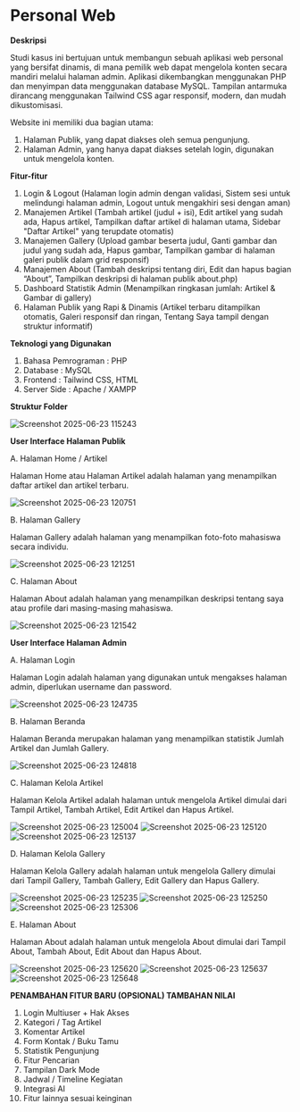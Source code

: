 # Personal Web
**Deskripsi**

Studi kasus ini bertujuan untuk membangun sebuah aplikasi web personal yang bersifat dinamis, di mana pemilik web dapat mengelola konten secara mandiri melalui halaman admin. Aplikasi dikembangkan menggunakan PHP dan menyimpan data menggunakan database MySQL. Tampilan antarmuka dirancang menggunakan Tailwind CSS agar responsif, modern, dan mudah dikustomisasi. 

Website ini memiliki dua bagian utama: 
1. Halaman Publik, yang dapat diakses oleh semua pengunjung.
2. Halaman Admin, yang hanya dapat diakses setelah login, digunakan untuk
mengelola konten.

**Fitur-fitur**
1. Login & Logout (Halaman login admin dengan validasi, Sistem sesi untuk melindungi halaman admin, Logout untuk mengakhiri sesi dengan aman)
2. Manajemen Artikel (Tambah artikel (judul + isi),  Edit artikel yang sudah ada, Hapus artikel, Tampilkan daftar artikel di halaman utama, Sidebar "Daftar Artikel" yang terupdate otomatis)
3. Manajemen Gallery (Upload gambar beserta judul, Ganti gambar dan judul yang sudah ada, Hapus gambar, Tampilkan gambar di halaman galeri publik dalam grid responsif)
4. Manajemen About (Tambah deskripsi tentang diri, Edit dan hapus bagian “About”, Tampilkan deskripsi di halaman publik about.php)
5. Dashboard Statistik Admin (Menampilkan ringkasan jumlah: Artikel & Gambar di gallery)
6. Halaman Publik yang Rapi & Dinamis (Artikel terbaru ditampilkan otomatis, Galeri responsif dan ringan, Tentang Saya tampil dengan struktur informatif)

**Teknologi yang Digunakan**
1. Bahasa Pemrograman : PHP
2. Database : MySQL
3. Frontend : Tailwind CSS, HTML
4. Server Side : Apache / XAMPP

**Struktur Folder**

![Screenshot 2025-06-23 115243](https://github.com/user-attachments/assets/0717420f-1eba-4070-bf7e-5dfcb35055de)

**User Interface Halaman Publik**

A. Halaman Home / Artikel

Halaman Home atau Halaman Artikel adalah halaman yang menampilkan daftar artikel dan artikel terbaru.

![Screenshot 2025-06-23 120751](https://github.com/user-attachments/assets/f6854dfd-534c-468d-affb-0320d948e6cf)

B. Halaman Gallery

Halaman Gallery adalah halaman yang menampilkan foto-foto mahasiswa secara individu.

![Screenshot 2025-06-23 121251](https://github.com/user-attachments/assets/72d770c8-1b40-4b4c-bb2c-b3a6ba6d4fc2)

C. Halaman About

Halaman About adalah halaman yang menampilkan deskripsi tentang saya atau profile dari masing-masing mahasiswa.

![Screenshot 2025-06-23 121542](https://github.com/user-attachments/assets/5ee4cf9f-2292-4142-9f35-8d76250a9f46)

**User Interface Halaman Admin**

A. Halaman Login

Halaman Login adalah halaman yang digunakan untuk mengakses halaman admin, diperlukan username dan password.

![Screenshot 2025-06-23 124735](https://github.com/user-attachments/assets/ae7db366-9d04-4867-9adf-5d605a607e97)

B. Halaman Beranda

Halaman Beranda merupakan halaman yang menampilkan statistik Jumlah Artikel dan Jumlah Gallery.

![Screenshot 2025-06-23 124818](https://github.com/user-attachments/assets/43023590-e7e3-48a2-bcdb-b17811ecbcc5)

C. Halaman Kelola Artikel

Halaman Kelola Artikel adalah halaman untuk mengelola Artikel dimulai dari Tampil Artikel, Tambah Artikel, Edit Artikel dan Hapus Artikel.

![Screenshot 2025-06-23 125004](https://github.com/user-attachments/assets/31ccedd0-7a80-4db8-97fe-8844b8bfd8b2)
![Screenshot 2025-06-23 125120](https://github.com/user-attachments/assets/8014df4c-c4a8-4d84-89ae-5ef0894b8566)
![Screenshot 2025-06-23 125137](https://github.com/user-attachments/assets/208c3305-20da-4341-affb-710456114b24)

D. Halaman Kelola Gallery

Halaman Kelola Gallery adalah halaman untuk mengelola Gallery dimulai dari Tampil Gallery, Tambah Gallery, Edit Gallery dan Hapus Gallery.

![Screenshot 2025-06-23 125235](https://github.com/user-attachments/assets/e31328cd-c66e-4ddf-922d-f967d4461a94)
![Screenshot 2025-06-23 125250](https://github.com/user-attachments/assets/d37f4feb-5755-4644-9435-0bf03bc1fcf8)
![Screenshot 2025-06-23 125306](https://github.com/user-attachments/assets/3891ce33-96e6-43f9-84d6-07c3f523a073)

E. Halaman About

Halaman About adalah halaman untuk mengelola About dimulai dari Tampil About, Tambah About, Edit About dan Hapus About.

![Screenshot 2025-06-23 125620](https://github.com/user-attachments/assets/493bc27d-741a-49e2-bf76-8a09f2951aaa)
![Screenshot 2025-06-23 125637](https://github.com/user-attachments/assets/26138bce-c510-4a6f-ac76-a8318974b198)
![Screenshot 2025-06-23 125648](https://github.com/user-attachments/assets/5c81c9ed-d554-42df-8c82-8efa468f0c60)

**PENAMBAHAN FITUR BARU (OPSIONAL) TAMBAHAN NILAI**
1. Login Multiuser + Hak Akses
2. Kategori / Tag Artikel
3. Komentar Artikel
4. Form Kontak / Buku Tamu
5. Statistik Pengunjung
6. Fitur Pencarian
7. Tampilan Dark Mode
8. Jadwal / Timeline Kegiatan
9. Integrasi AI
10. Fitur lainnya sesuai keinginan
